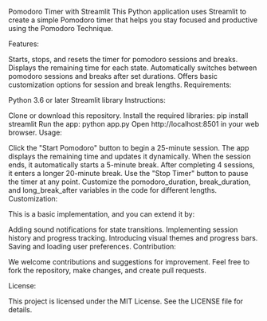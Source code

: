 
Pomodoro Timer with Streamlit
This Python application uses Streamlit to create a simple Pomodoro timer that helps you stay focused and productive using the Pomodoro Technique.

Features:

Starts, stops, and resets the timer for pomodoro sessions and breaks.
Displays the remaining time for each state.
Automatically switches between pomodoro sessions and breaks after set durations.
Offers basic customization options for session and break lengths.
Requirements:

Python 3.6 or later
Streamlit library
Instructions:

Clone or download this repository.
Install the required libraries: pip install streamlit
Run the app: python app.py
Open http://localhost:8501 in your web browser.
Usage:

Click the "Start Pomodoro" button to begin a 25-minute session.
The app displays the remaining time and updates it dynamically.
When the session ends, it automatically starts a 5-minute break.
After completing 4 sessions, it enters a longer 20-minute break.
Use the "Stop Timer" button to pause the timer at any point.
Customize the pomodoro_duration, break_duration, and long_break_after variables in the code for different lengths.
Customization:

This is a basic implementation, and you can extend it by:

Adding sound notifications for state transitions.
Implementing session history and progress tracking.
Introducing visual themes and progress bars.
Saving and loading user preferences.
Contribution:

We welcome contributions and suggestions for improvement. Feel free to fork the repository, make changes, and create pull requests.

License:

This project is licensed under the MIT License. See the LICENSE file for details.
